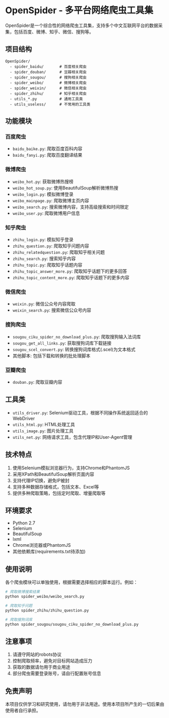 # OpenSpider - 多平台网络爬虫工具集

OpenSpider是一个综合性的网络爬虫工具集，支持多个中文互联网平台的数据采集，包括百度、微博、知乎、微信、搜狗等。

## 项目结构

```
OpenSpider/
  - spider_baidu/       # 百度相关爬虫
  - spider_douban/      # 豆瓣相关爬虫
  - spider_sougou/      # 搜狗相关爬虫
  - spider_weibo/       # 微博相关爬虫
  - spider_weixin/      # 微信相关爬虫
  - spider_zhihu/       # 知乎相关爬虫
  - utils_*.py          # 通用工具类
  - utils_useless/      # 不常用的工具类
```

## 功能模块

### 百度爬虫
- `baidu_baike.py`: 爬取百度百科内容
- `baidu_fanyi.py`: 爬取百度翻译结果

### 微博爬虫
- `weibo_hot.py`: 获取微博热搜榜
- `weibo_hot_soup.py`: 使用BeautifulSoup解析微博热搜
- `weibo_login.py`: 模拟微博登录
- `weibo_mainpage.py`: 爬取微博主页内容
- `weibo_search.py`: 搜索微博内容，支持高级搜索和时间限定
- `weibo_user.py`: 爬取微博用户信息

### 知乎爬虫
- `zhihu_login.py`: 模拟知乎登录
- `zhihu_question.py`: 爬取知乎问题内容
- `zhihu_relatedquestion.py`: 爬取知乎相关问题
- `zhihu_search.py`: 搜索知乎内容
- `zhihu_topic.py`: 爬取知乎话题内容
- `zhihu_topic_answer_more.py`: 爬取知乎话题下的更多回答
- `zhihu_topic_content_more.py`: 爬取知乎话题下的更多内容

### 微信爬虫
- `weixin.py`: 微信公众号内容爬取
- `weixin_search.py`: 搜索微信公众号内容

### 搜狗爬虫
- `sougou_ciku_spider_no_download_plus.py`: 爬取搜狗输入法词库
- `sougou_get_all_links.py`: 获取搜狗词库下载链接
- `sougou_scel_convert.py`: 转换搜狗词库格式(.scel)为文本格式
- 其他脚本: 包括下载和转换的批处理脚本

### 豆瓣爬虫
- `douban.py`: 爬取豆瓣内容

## 工具类

- `utils_driver.py`: Selenium驱动工具，根据不同操作系统返回适合的WebDriver
- `utils_html.py`: HTML处理工具
- `utils_image.py`: 图片处理工具
- `utils_net.py`: 网络请求工具，包含代理IP和User-Agent管理

## 技术特点

1. 使用Selenium模拟浏览器行为，支持Chrome和PhantomJS
2. 采用XPath和BeautifulSoup解析页面内容
3. 支持代理IP切换，避免IP被封
4. 支持多种数据存储格式，包括文本、Excel等
5. 提供多种爬取策略，包括定时爬取、增量爬取等

## 环境要求

- Python 2.7
- Selenium
- BeautifulSoup
- lxml
- Chrome浏览器或PhantomJS
- 其他依赖库(requirements.txt待添加)

## 使用说明

各个爬虫模块可以单独使用，根据需要选择相应的脚本运行。例如：

```bash
# 爬取微博搜索结果
python spider_weibo/weibo_search.py

# 爬取知乎问题
python spider_zhihu/zhihu_question.py

# 爬取搜狗词库
python spider_sougou/sougou_ciku_spider_no_download_plus.py
```

## 注意事项

1. 请遵守网站的robots协议
2. 控制爬取频率，避免对目标网站造成压力
3. 获取的数据请勿用于商业用途
4. 部分爬虫需要登录账号，请自行配置账号信息

## 免责声明

本项目仅供学习和研究使用，请勿用于非法用途。使用本项目所产生的一切后果由使用者自行承担。 